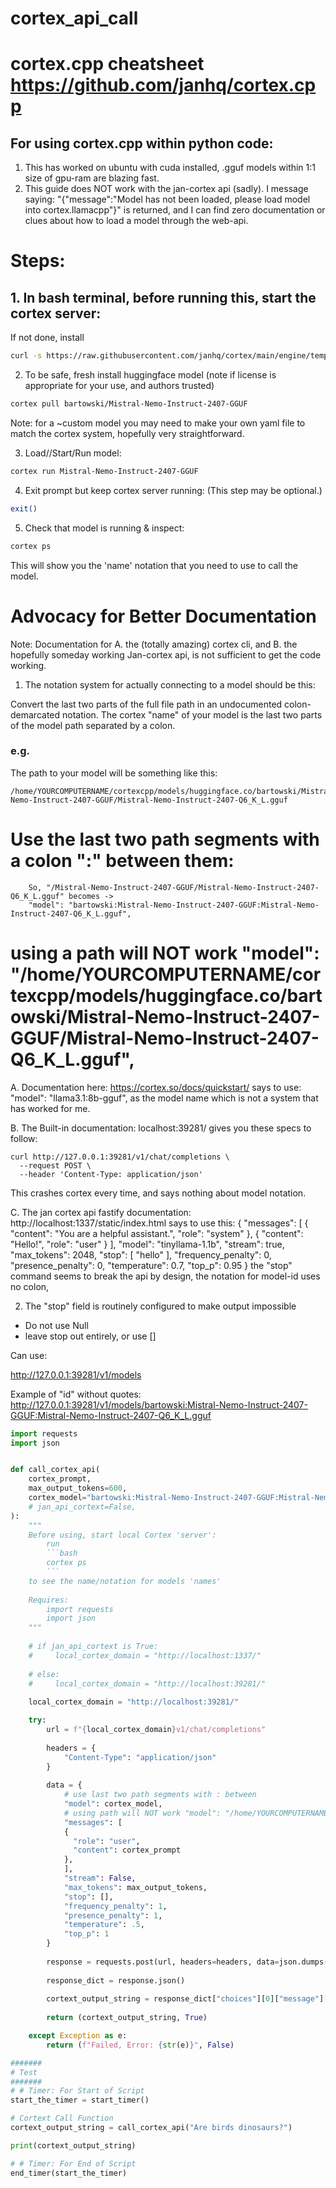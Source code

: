 # cortex_api_call

# cortex.cpp cheatsheet  https://github.com/janhq/cortex.cpp

## For using cortex.cpp within python code:
1. This has worked on ubuntu with cuda installed, .gguf models within 1:1 size of gpu-ram are blazing fast.
2. This guide does NOT work with the jan-cortex api (sadly). I message saying:
"{"message":"Model has not been loaded, please load model into cortex.llamacpp"}" is returned,
and I can find zero documentation or clues about how to load a model through the web-api.


# Steps:
## 1. In bash terminal, before running this, start the cortex server:

If not done, install
```bash
curl -s https://raw.githubusercontent.com/janhq/cortex/main/engine/templates/linux/install.sh | sudo bash -s -- --deb_local
```

2. To be safe, fresh install huggingface model (note if license is appropriate for your use, and authors trusted)
```bash
cortex pull bartowski/Mistral-Nemo-Instruct-2407-GGUF
```
Note: for a ~custom model you may need to make your own yaml file to match the cortex system, 
hopefully very straightforward.

3. Load//Start/Run model:
```bash
cortex run Mistral-Nemo-Instruct-2407-GGUF
```

4. Exit prompt but keep cortex server running:
(This step may be optional.)
```bash
exit()
```

5. Check that model is running & inspect:
```bash
cortex ps
```
This will show you the 'name' notation that you need to use to call the model.


# Advocacy for Better Documentation
Note: Documentation for 
A. the (totally amazing) cortex cli, and 
B. the hopefully someday working Jan-cortex api, 
is not sufficient to get the code working.

1. The notation system for actually connecting to a model should be this:

Convert the last two parts of the full file path in an undocumented colon-demarcated notation. 
The cortex "name" of your model is the last two parts of the model path
separated by a colon.

### e.g.
The path to your model will be something like this:
```
/home/YOURCOMPUTERNAME/cortexcpp/models/huggingface.co/bartowski/Mistral-Nemo-Instruct-2407-GGUF/Mistral-Nemo-Instruct-2407-Q6_K_L.gguf
```

# Use the last two path segments with a colon ":" between them:
```
    So, "/Mistral-Nemo-Instruct-2407-GGUF/Mistral-Nemo-Instruct-2407-Q6_K_L.gguf" becomes ->
    "model": "bartowski:Mistral-Nemo-Instruct-2407-GGUF:Mistral-Nemo-Instruct-2407-Q6_K_L.gguf",
```
# using a path will NOT work "model": "/home/YOURCOMPUTERNAME/cortexcpp/models/huggingface.co/bartowski/Mistral-Nemo-Instruct-2407-GGUF/Mistral-Nemo-Instruct-2407-Q6_K_L.gguf",

A. Documentation here:
https://cortex.so/docs/quickstart/
says to use: "model": "llama3.1:8b-gguf",
as the model name which is not a system that has worked for me.

B. The Built-in documentation: localhost:39281/
gives you these specs to follow:
```
curl http://127.0.0.1:39281/v1/chat/completions \
  --request POST \
  --header 'Content-Type: application/json'
```
This crashes cortex every time, and says nothing about model notation.

C. The jan cortex api fastify documentation: http://localhost:1337/static/index.html
says to use this:
{
  "messages": [
    {
      "content": "You are a helpful assistant.",
      "role": "system"
    },
    {
      "content": "Hello!",
      "role": "user"
    }
  ],
  "model": "tinyllama-1.1b",
  "stream": true,
  "max_tokens": 2048,
  "stop": [
    "hello"
  ],
  "frequency_penalty": 0,
  "presence_penalty": 0,
  "temperature": 0.7,
  "top_p": 0.95
}
the "stop" command seems to break the api by design, 
the notation for model-id uses no colon,

2. The "stop" field is routinely configured to make output impossible
- Do not use Null
- leave stop out entirely, or use []



Can use:

http://127.0.0.1:39281/v1/models

Example of "id" without quotes:
http://127.0.0.1:39281/v1/models/bartowski:Mistral-Nemo-Instruct-2407-GGUF:Mistral-Nemo-Instruct-2407-Q6_K_L.gguf

```python
import requests
import json


def call_cortex_api(
    cortex_prompt,
    max_output_tokens=600,
    cortex_model="bartowski:Mistral-Nemo-Instruct-2407-GGUF:Mistral-Nemo-Instruct-2407-Q6_K_L.gguf",
    # jan_api_cortext=False,
):
    """
    Before using, start local Cortex 'server':
        run 
        ```bash
        cortex ps
        ```
    to see the name/notation for models 'names'
    
    Requires:
        import requests
        import json
    """
    
    # if jan_api_cortext is True:
    #     local_cortex_domain = "http://localhost:1337/"
    
    # else:
    #     local_cortex_domain = "http://localhost:39281/"
    
    local_cortex_domain = "http://localhost:39281/"

    try: 
        url = f"{local_cortex_domain}v1/chat/completions"
        
        headers = {
            "Content-Type": "application/json"
        }
        
        data = {
            # use last two path segments with : between
            "model": cortex_model,
            # using path will NOT work "model": "/home/YOURCOMPUTERNAME/cortexcpp/models/huggingface.co/bartowski/Mistral-Nemo-Instruct-2407-GGUF/Mistral-Nemo-Instruct-2407-Q6_K_L.gguf",
            "messages": [
            {
              "role": "user",
              "content": cortex_prompt
            },
            ],
            "stream": False,
            "max_tokens": max_output_tokens,
            "stop": [],
            "frequency_penalty": 1,
            "presence_penalty": 1,
            "temperature": .5,
            "top_p": 1
        }
        
        response = requests.post(url, headers=headers, data=json.dumps(data))
        
        response_dict = response.json()
        
        cortext_output_string = response_dict["choices"][0]["message"]["content"]
        
        return (cortext_output_string, True)

    except Exception as e:
        return (f"Failed, Error: {str(e)}", False)

#######
# Test
#######
# # Timer: For Start of Script
start_the_timer = start_timer()

# Cortext Call Function
cortext_output_string = call_cortex_api("Are birds dinosaurs?")

print(cortext_output_string)

# # Timer: For End of Script
end_timer(start_the_timer)
```
